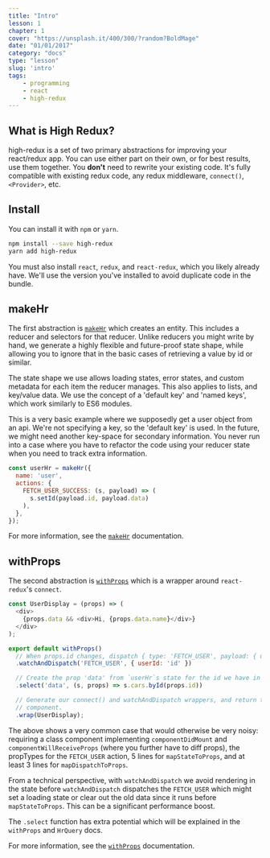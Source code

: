 ```yaml
---
title: "Intro"
lesson: 1
chapter: 1
cover: "https://unsplash.it/400/300/?random?BoldMage"
date: "01/01/2017"
category: "docs"
type: "lesson"
slug: 'intro'
tags:
    - programming
    - react
    - high-redux
---
```


## What is High Redux?

high-redux is a set of two primary abstractions for improving your react/redux app.
You can use either part on their own, or for best results, use them together.
You **don't** need to rewrite your existing code. It's fully compatible with
existing redux code, any redux middleware, `connect()`, `<Provider>`, etc.

## Install

You can install it with `npm` or `yarn`.

```sh
npm install --save high-redux
yarn add high-redux
```

You must also install `react`, `redux`, and `react-redux`, which you likely
already have. We'll use the version you've installed to avoid duplicate code
in the bundle.

## makeHr

The first abstraction is [`makeHr`](/high-redux-docs/make-hr) which creates an entity. This includes a reducer
and selectors for that reducer. Unlike reducers you might write by hand, we generate
a highly flexible and future-proof state shape, while allowing you to ignore that
in the basic cases of retrieving a value by id or similar.

The state shape we use allows loading states, error states, and custom metadata
for each item the reducer manages. This also applies to lists, and key/value
data. We use the concept of a 'default key' and 'named keys', which work similarly
to ES6 modules.

This is a very basic example where we supposedly get a user object from an api. We're
not specifying a key, so the 'default key' is used. In the future, we might need
another key-space for secondary information. You never run into a case where
you have to refactor the code using your reducer state when you need to track extra
information.

```javascript
const userHr = makeHr({
  name: 'user',
  actions: {
    FETCH_USER_SUCCESS: (s, payload) => (
      s.setId(payload.id, payload.data)
    ),
  },
});
```

For more information, see the [`makeHr`](/high-redux-docs/make-hr) documentation.

## withProps

The second abstraction is [`withProps`](/high-redux-docs/with-props) which is a wrapper around `react-redux`'s `connect`.

```javascript
const UserDisplay = (props) => (
  <div>
    {props.data && <div>Hi, {props.data.name}</div>}
  </div>
);

export default withProps()
  // When props.id changes, dispatch { type: 'FETCH_USER', payload: { userId: ownProps.id } }
  .watchAndDispatch('FETCH_USER', { userId: 'id' })

  // Create the prop 'data' from `userHr`s state for the id we have in props
  .select('data', (s, props) => s.cars.byId(props.id))

  // Generate our connect() and watchAndDispatch wrappers, and return the resulting
  // component.
  .wrap(UserDisplay);
```

The above shows a very common case that would otherwise be very noisy: requiring
a class component implementing `componentDidMount` and `componentWillReceiveProps`
(where you further have to diff props), the propTypes for the `FETCH_USER` action,
5 lines for `mapStateToProps`, and at least 3 lines for `mapDispatchToProps`.

From a technical perspective, with `watchAndDispatch` we avoid rendering in the
state before `watchAndDispatch` dispatches the `FETCH_USER` which might set a
loading state or clear out the old data since it runs before `mapStateToProps`.
This can be a significant performance boost.

The `.select` function has extra potential which will be explained in the `withProps`
and `HrQuery` docs.

For more information, see the [`withProps`](/high-redux-docs/with-props) documentation.
